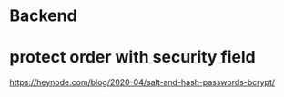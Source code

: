 # Backend

# protect order with security field

https://heynode.com/blog/2020-04/salt-and-hash-passwords-bcrypt/
